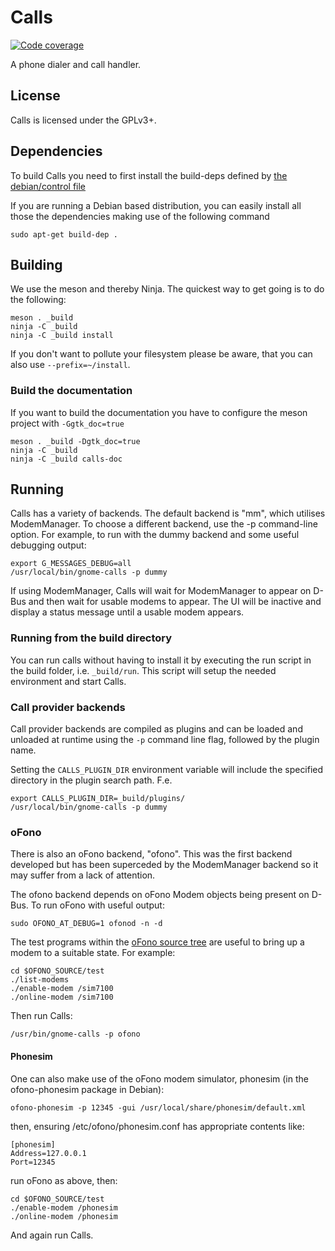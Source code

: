 # Calls
[![Code coverage](https://gitlab.gnome.org/GNOME/calls/badges/master/coverage.svg)](https://gitlab.gnome.org/GNOME/calls/commits/master)

A phone dialer and call handler.

## License

Calls is licensed under the GPLv3+.

## Dependencies
To build Calls you need to first install the build-deps defined by [the debian/control file](https://gitlab.gnome.org/GNOME/calls/blob/master/debian/control#L8)

If you are running a Debian based distribution, you can easily install all those the dependencies making use of the following command

    sudo apt-get build-dep .

## Building

We use the meson and thereby Ninja.  The quickest way to get going is
to do the following:

    meson . _build
    ninja -C _build
    ninja -C _build install

If you don't want to pollute your filesystem please be aware, that you can also
use `--prefix=~/install`.

### Build the documentation
If you want to build the documentation you have to configure the meson project
with `-Ggtk_doc=true`

    meson . _build -Dgtk_doc=true
    ninja -C _build
    ninja -C _build calls-doc

## Running
Calls has a variety of backends.  The default backend is "mm", which
utilises ModemManager.  To choose a different backend, use the -p
command-line option.  For example, to run with the dummy backend and
some useful debugging output:

    export G_MESSAGES_DEBUG=all
    /usr/local/bin/gnome-calls -p dummy

If using ModemManager, Calls will wait for ModemManager to appear on
D-Bus and then wait for usable modems to appear.  The UI will be
inactive and display a status message until a usable modem appears.

### Running from the build directory
You can run calls without having to install it by executing the run script in
the build folder, i.e. `_build/run`. This script will setup the needed environment
and start Calls.

### Call provider backends
Call provider backends are compiled as plugins and can be loaded and unloaded at runtime
using the `-p` command line flag, followed by the plugin name.

Setting the `CALLS_PLUGIN_DIR` environment variable will include the specified
directory in the plugin search path. F.e.

    export CALLS_PLUGIN_DIR=_build/plugins/
    /usr/local/bin/gnome-calls -p dummy


### oFono
There is also an oFono backend, "ofono".  This was the first backend
developed but has been superceded by the ModemManager backend so it
may suffer from a lack of attention.

The ofono backend depends on oFono Modem objects being present on
D-Bus.  To run oFono with useful output:

    sudo OFONO_AT_DEBUG=1 ofonod -n -d

The test programs within the [oFono source
tree](https://git.kernel.org/pub/scm/network/ofono/ofono.git) are
useful to bring up a modem to a suitable state.  For example:

    cd $OFONO_SOURCE/test
    ./list-modems
    ./enable-modem /sim7100
    ./online-modem /sim7100

Then run Calls:

    /usr/bin/gnome-calls -p ofono


#### Phonesim
One can also make use of the oFono modem simulator, phonesim (in the
ofono-phonesim package in Debian):

    ofono-phonesim -p 12345 -gui /usr/local/share/phonesim/default.xml

then, ensuring /etc/ofono/phonesim.conf has appropriate contents like:

    [phonesim]
    Address=127.0.0.1
    Port=12345

run oFono as above, then:

    cd $OFONO_SOURCE/test
    ./enable-modem /phonesim
    ./online-modem /phonesim

And again run Calls.
